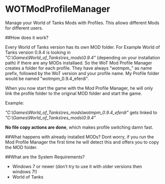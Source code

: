 # WOTModProfileManager
Manage your World of Tanks Mods with Profiles. This allows different Mods for different users.

##How does it work?

Every World of Tanks version has its own MOD folder. 
For Example World of Tanks version 0.9.4 is looking in *"C:\Games\World_of_Tanks\res_mods\0.9.4"* (depending on your installation path) if there are any MODs installaed. 
So the WoT Mod Profile Manager creates a folder for each profile. 
They have always "wotmpm_" as name prefix, followed by the WoT version and your profile name. 
My Profile folder would be named "wotmpm_0.9.4_eferdi".

When you now start the game with the Mod Profile Manager, he will only link the profile folder to the original MOD folder and start the game.

Example:

*"C:\Games\World_of_Tanks\res_mods\wotmpm_0.9.4_eferdi"* gets linked to *"C:\Games\World_of_Tanks\res_mods\0.9.4"*

**No file copy actions are done**, which makes profile switching damn fast.

##What happens with already installed MODs?
Dont worry, if you run the Mod Profile Manager the first time he will detect this and offers you to copy the MOD folder.

##What are the System Requirements?
* Windows 7 or newer (don't try to use it with older versions then windows 7!)
* World of Tanks

